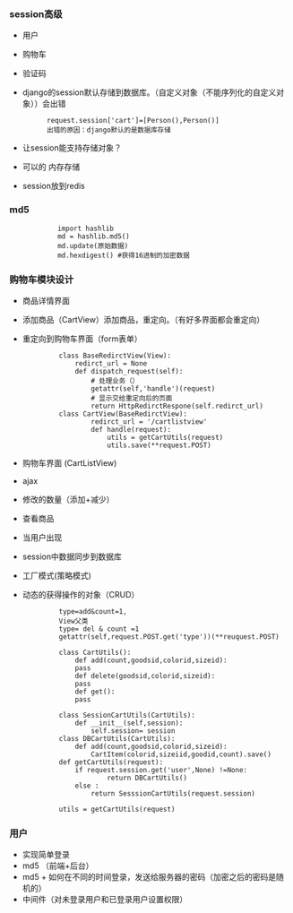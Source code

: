 ### session高级 ###
* 用户
* 购物车
* 验证码
* django的session默认存储到数据库。（自定义对象（不能序列化的自定义对象））会出错

			request.session['cart']=[Person(),Person()]
			出错的原因：django默认的是数据库存储
* 让session能支持存储对象？
* 可以的 内存存储
* session放到redis

### md5 ###
				import hashlib
				md = hashlib.md5()
				md.update(原始数据)
				md.hexdigest() #获得16进制的加密数据

### 购物车模块设计 ###
* 商品详情界面 
 * 添加商品（CartView）添加商品，重定向。（有好多界面都会重定向）
 * 重定向到购物车界面（form表单）

				class BaseRedirctView(View):
					redirct_url = None
					def dispatch_request(self):
						# 处理业务（）
						getattr(self,'handle')(request)
						# 显示交给重定向后的页面
						return HttpRedirctRespone(self.redirct_url)	
				class CartView(BaseRedirctView):
						redirct_url = '/cartlistview'
						def handle(request):
							utils = getCartUtils(request)
							utils.save(**request.POST)

* 购物车界面 (CartListView)
 * ajax 
 * 修改的数量（添加+减少） 
 * 查看商品
* 当用户出现
 * session中数据同步到数据库 
* 工厂模式(策略模式)
 * 动态的获得操作的对象（CRUD） 
 				
				type=add&count=1,
				View父类
				type= del & count =1
				getattr(self,request.POST.get('type'))(**reuquest.POST)

				class CartUtils():
					def add(count,goodsid,colorid,sizeid):
					pass
					def delete(goodsid,colorid,sizeid):
					pass
					def get():
					pass
				
				class SessionCartUtils(CartUtils):
					def __init__(self,session):
						self.session= session
				class DBCartUtils(CartUtils):
					def add(count,goodsid,colorid,sizeid):
						CartItem(colorid,sizeiid,goodid,count).save()
				def getCartUtils(request):
					if request.session.get('user',None) !=None:
							return DBCartUtils() 
					else :
						return SesssionCartUtils(request.session)
				
				utils = getCartUtils(request)
				

### 用户 ###
* 实现简单登录
* md5 （前端+后台）
* md5 + 如何在不同的时间登录，发送给服务器的密码（加密之后的密码是随机的）
* 中间件（对未登录用户和已登录用户设置权限）